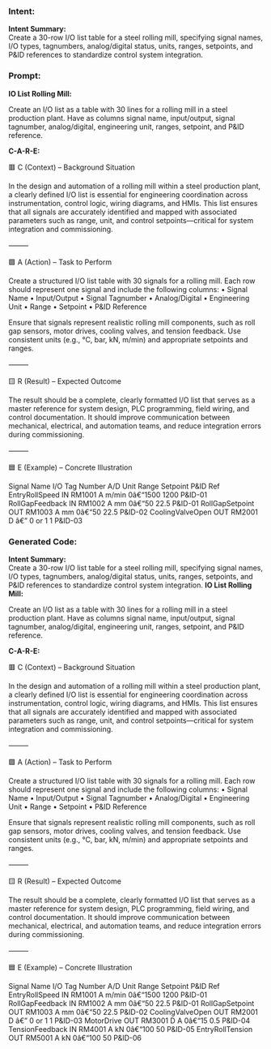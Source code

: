 ### Intent:
**Intent Summary:**  
Create a 30-row I/O list table for a steel rolling mill, specifying signal names, I/O types, tagnumbers, analog/digital status, units, ranges, setpoints, and P&ID references to standardize control system integration.

### Prompt:
**IO List Rolling Mill:**

Create an I/O list as a table with 30 lines for a rolling mill in a steel production plant. Have as columns signal name, input/output, signal tagnumber, analog/digital, engineering unit, ranges, setpoint, and P&ID reference.

**C-A-R-E:**

🟥 C (Context) – Background Situation

In the design and automation of a rolling mill within a steel production plant, a clearly defined I/O list is essential for engineering coordination across instrumentation, control logic, wiring diagrams, and HMIs. This list ensures that all signals are accurately identified and mapped with associated parameters such as range, unit, and control setpoints—critical for system integration and commissioning.

⸻

🟩 A (Action) – Task to Perform

Create a structured I/O list table with 30 signals for a rolling mill. Each row should represent one signal and include the following columns:
	•	Signal Name
	•	Input/Output
	•	Signal Tagnumber
	•	Analog/Digital
	•	Engineering Unit
	•	Range
	•	Setpoint
	•	P&ID Reference

Ensure that signals represent realistic rolling mill components, such as roll gap sensors, motor drives, cooling valves, and tension feedback. Use consistent units (e.g., °C, bar, kN, m/min) and appropriate setpoints and ranges.

⸻

🟨 R (Result) – Expected Outcome

The result should be a complete, clearly formatted I/O list that serves as a master reference for system design, PLC programming, field wiring, and control documentation. It should improve communication between mechanical, electrical, and automation teams, and reduce integration errors during commissioning.

⸻

🟦 E (Example) – Concrete Illustration

Signal Name
I/O
Tag Number
A/D
Unit
Range
Setpoint
P&ID Ref
EntryRollSpeed
IN
RM1001
A
m/min
0â€“1500
1200
P&ID-01
RollGapFeedback
IN
RM1002
A
mm
0â€“50
22.5
P&ID-01
RollGapSetpoint
OUT
RM1003
A
mm
0â€“50
22.5
P&ID-02
CoolingValveOpen
OUT
RM2001
D
â€”
0 or 1
1
P&ID-03

### Generated Code:
**Intent Summary:**  
Create a 30-row I/O list table for a steel rolling mill, specifying signal names, I/O types, tagnumbers, analog/digital status, units, ranges, setpoints, and P&ID references to standardize control system integration.
**IO List Rolling Mill:**

Create an I/O list as a table with 30 lines for a rolling mill in a steel production plant. Have as columns signal name, input/output, signal tagnumber, analog/digital, engineering unit, ranges, setpoint, and P&ID reference.

**C-A-R-E:**

🟥 C (Context) – Background Situation

In the design and automation of a rolling mill within a steel production plant, a clearly defined I/O list is essential for engineering coordination across instrumentation, control logic, wiring diagrams, and HMIs. This list ensures that all signals are accurately identified and mapped with associated parameters such as range, unit, and control setpoints—critical for system integration and commissioning.

⸻

🟩 A (Action) – Task to Perform

Create a structured I/O list table with 30 signals for a rolling mill. Each row should represent one signal and include the following columns:
	•	Signal Name
	•	Input/Output
	•	Signal Tagnumber
	•	Analog/Digital
	•	Engineering Unit
	•	Range
	•	Setpoint
	•	P&ID Reference

Ensure that signals represent realistic rolling mill components, such as roll gap sensors, motor drives, cooling valves, and tension feedback. Use consistent units (e.g., °C, bar, kN, m/min) and appropriate setpoints and ranges.

⸻

🟨 R (Result) – Expected Outcome

The result should be a complete, clearly formatted I/O list that serves as a master reference for system design, PLC programming, field wiring, and control documentation. It should improve communication between mechanical, electrical, and automation teams, and reduce integration errors during commissioning.

⸻

🟦 E (Example) – Concrete Illustration

Signal Name
I/O
Tag Number
A/D
Unit
Range
Setpoint
P&ID Ref
EntryRollSpeed
IN
RM1001
A
m/min
0â€“1500
1200
P&ID-01
RollGapFeedback
IN
RM1002
A
mm
0â€“50
22.5
P&ID-01
RollGapSetpoint
OUT
RM1003
A
mm
0â€“50
22.5
P&ID-02
CoolingValveOpen
OUT
RM2001
D
â€”
0 or 1
1
P&ID-03
MotorDrive
OUT
RM3001
D
A
0â€“15
0.5
P&ID-04
TensionFeedback
IN
RM4001
A
kN
0â€“100
50
P&ID-05
EntryRollTension
OUT
RM5001
A
kN
0â€“100
50
P&ID-06
